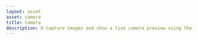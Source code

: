 ```yaml
---
layout: asset
asset: camera
title: Camera
description: b'Capture images and show a live camera preview using the native camera APIs.'
---
```

